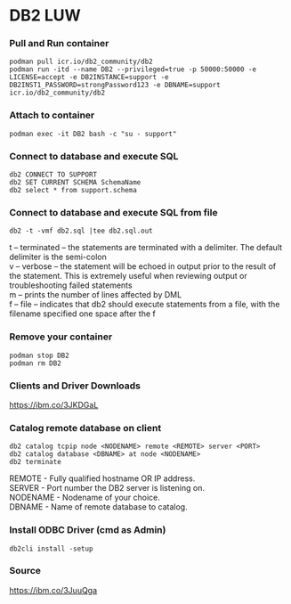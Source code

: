 # DB2 LUW
### Pull and Run container
```
podman pull icr.io/db2_community/db2
podman run -itd --name DB2 --privileged=true -p 50000:50000 -e LICENSE=accept -e DB2INSTANCE=support -e DB2INST1_PASSWORD=strongPassword123 -e DBNAME=support icr.io/db2_community/db2
```

### Attach to container
```
podman exec -it DB2 bash -c "su - support"
```

### Connect to database and execute SQL
```
db2 CONNECT TO SUPPORT
db2 SET CURRENT SCHEMA SchemaName
db2 select * from support.schema
```

### Connect to database and execute SQL from file
```
db2 -t -vmf db2.sql |tee db2.sql.out
```

t – terminated – the statements are terminated with a delimiter. The default delimiter is the semi-colon  
v – verbose – the statement will be echoed in output prior to the result of the statement. This is extremely useful when reviewing output or troubleshooting failed statements  
m – prints the number of lines affected by DML  
f – file – indicates that db2 should execute statements from a file, with the filename specified one space after the f  

### Remove your container
```
podman stop DB2
podman rm DB2
```

### Clients and Driver Downloads
https://ibm.co/3JKDGaL

### Catalog remote database on client
```
db2 catalog tcpip node <NODENAME> remote <REMOTE> server <PORT>
db2 catalog database <DBNAME> at node <NODENAME>
db2 terminate
```
REMOTE - Fully qualified hostname OR IP address.   
SERVER - Port number the DB2 server is listening on.  
NODENAME - Nodename of your choice.  
DBNAME - Name of remote database to catalog.  

### Install ODBC Driver (cmd as Admin)
```
db2cli install -setup
```

### Source
https://ibm.co/3JuuQga